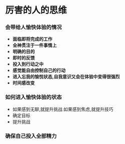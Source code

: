 # 厉害的人的思维
### 会带给人愉快体验的情况
- **面临即将完成的工作**
- **全神贯注于一件事情上**
- **明确的目的**
- **即时的反馈**
- **投入到行动之中**
- **感觉能自由控制自己的行动**
- **进入忘我的愉悦状态,自我意识又会在体验中变得很强烈**
- **时间感改变**
### 如何进入愉快体验的状态
- 如果感到无聊,就提升挑战.如果感到焦虑,就提升技巧
- 确定目标
- 提升挑战
### 确保自己投入全部精力
